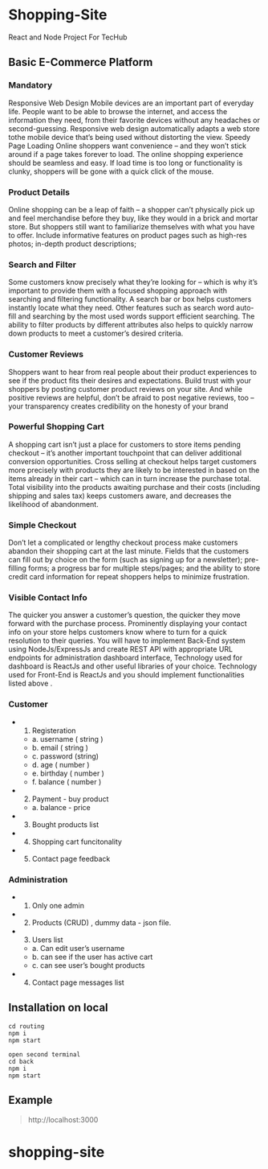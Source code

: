 # Shopping-Site
React and Node Project For TecHub

## Basic E-Commerce Platform

### Mandatory
Responsive Web Design
Mobile devices are an important part of everyday life. People want to be able to browse the internet, and access the information they need, from their favorite devices without any headaches or second-guessing. Responsive web design automatically adapts a web store tothe mobile device that’s being used without distorting the view.
Speedy Page Loading Online shoppers want convenience – and they won’t stick around if a page takes forever to load. The online shopping experience should be seamless and easy. If load time is too long or functionality is clunky, shoppers will be gone with a quick click of the mouse.

### Product Details
Online shopping can be a leap of faith – a shopper can’t physically pick up and feel merchandise before they buy, like they would in a brick and mortar store. But shoppers still want to familiarize themselves with what you have to offer. Include informative features on product pages such as high-res photos; in-depth product descriptions;

### Search and Filter
Some customers know precisely what they’re looking for – which is why it’s important to provide them with a focused shopping approach with searching and filtering functionality. A search bar or box helps customers instantly locate what they need. Other features such as search word auto-fill and searching by the most used words support efficient searching. The ability to filter products by different attributes also helps to quickly narrow down products to meet a customer’s desired criteria.

### Customer Reviews
Shoppers want to hear from real people about their product experiences to see if the product fits their desires and expectations. Build trust with your shoppers by posting customer product reviews on your site. And while positive reviews are helpful, don’t be afraid to post negative reviews, too – your transparency creates credibility on the honesty of your brand

### Powerful Shopping Cart
A shopping cart isn’t just a place for customers to store items pending checkout – it’s another important touchpoint that can deliver additional conversion opportunities. Cross selling at checkout helps target customers more precisely with products they are likely to be interested in based on the items already in their cart – which can in turn increase the purchase total.
Total visibility into the products awaiting purchase and their costs (including shipping and sales tax) keeps customers aware, and decreases the likelihood of abandonment.

### Simple Checkout
Don’t let a complicated or lengthy checkout process make customers abandon their shopping cart at the last minute. Fields that the customers can fill out by choice on the form (such as signing up for a newsletter); pre-filling forms; a progress bar for multiple steps/pages; and the ability to store credit card information for repeat shoppers helps to minimize frustration.

### Visible Contact Info
The quicker you answer a customer’s question, the quicker they move forward with the purchase process. Prominently displaying your contact info on your store helps customers know where to turn for a quick resolution to their queries. You will have to implement Back-End system using  NodeJs/ExpressJs and create REST API with appropriate URL endpoints  for administration dashboard interface, Technology used for dashboard is ReactJs and other useful libraries of your choice. Technology used for Front-End is ReactJs and you should implement functionalities listed above .

### Customer
- 1. Registeration
  - a. username ( string )
  - b. email ( string )
  - c. password (string)
  - d. age ( number )
  - e. birthday ( number )
  - f. balance ( number )
- 2. Payment - buy product
  - a. balance - price
- 3. Bought products list
- 4. Shopping cart funcitonality
- 5. Contact page feedback

### Administration
- 1. Only one admin
- 2. Products (CRUD) , dummy data - json file.
- 3. Users list
  - a. Can edit user’s username
  - b. can see if the user has active cart
  - c. can see user’s bought products
- 4. Contact page messages list

## Installation on local
```
cd routing
npm i
npm start

open second terminal
cd back
npm i
npm start
```

## Example
> http://localhost:3000
# shopping-site
